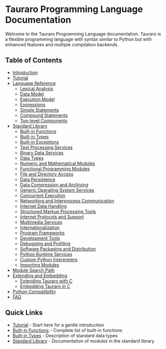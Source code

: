# Tauraro Programming Language Documentation

Welcome to the Tauraro Programming Language documentation. Tauraro is a flexible programming language with syntax similar to Python but with enhanced features and multiple compilation backends.

## Table of Contents

- [Introduction](introduction.md)
- [Tutorial](tutorial.md)
- [Language Reference](language_reference/)
  - [Lexical Analysis](language_reference/lexical_analysis.md)
  - [Data Model](language_reference/datamodel.md)
  - [Execution Model](language_reference/execution_model.md)
  - [Expressions](language_reference/expressions.md)
  - [Simple Statements](language_reference/simple_stmts.md)
  - [Compound Statements](language_reference/compound_stmts.md)
  - [Top-level Components](language_reference/top_level_components.md)
- [Standard Library](library/)
  - [Built-in Functions](library/functions.md)
  - [Built-in Types](library/stdtypes.md)
  - [Built-in Exceptions](library/exceptions.md)
  - [Text Processing Services](library/text.md)
  - [Binary Data Services](library/binary.md)
  - [Data Types](library/datatypes.md)
  - [Numeric and Mathematical Modules](library/numeric.md)
  - [Functional Programming Modules](library/functional.md)
  - [File and Directory Access](library/filesys.md)
  - [Data Persistence](library/persistence.md)
  - [Data Compression and Archiving](library/archiving.md)
  - [Generic Operating System Services](library/allos.md)
  - [Concurrent Execution](library/concurrency.md)
  - [Networking and Interprocess Communication](library/ipc.md)
  - [Internet Data Handling](library/netdata.md)
  - [Structured Markup Processing Tools](library/markup.md)
  - [Internet Protocols and Support](library/internet.md)
  - [Multimedia Services](library/mm.md)
  - [Internationalization](library/i18n.md)
  - [Program Frameworks](library/frameworks.md)
  - [Development Tools](library/development.md)
  - [Debugging and Profiling](library/debug.md)
  - [Software Packaging and Distribution](library/distribution.md)
  - [Python Runtime Services](library/python.md)
  - [Custom Python Interpreters](library/custominterp.md)
  - [Importing Modules](library/imports.md)
- [Module Search Path](MODULE_SEARCH_PATH.md)
- [Extending and Embedding](extending/)
  - [Extending Tauraro with C](extending/extending.md)
  - [Embedding Tauraro in C](extending/embedding.md)
- [Python Compatibility](python_compatibility.md)
- [FAQ](faq.md)

## Quick Links

- [Tutorial](tutorial.md) - Start here for a gentle introduction
- [Built-in Functions](library/functions.md) - Complete list of built-in functions
- [Built-in Types](library/stdtypes.md) - Description of standard data types
- [Standard Library](library/) - Documentation of modules in the standard library